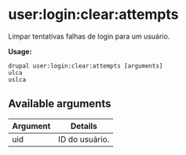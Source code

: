 # user:login:clear:attempts
Limpar tentativas falhas de login para um usuário.

**Usage:**
```
drupal user:login:clear:attempts [arguments]
ulca
uslca
```

## Available arguments
Argument | Details
---------|-------------
uid | ID do usuário.

